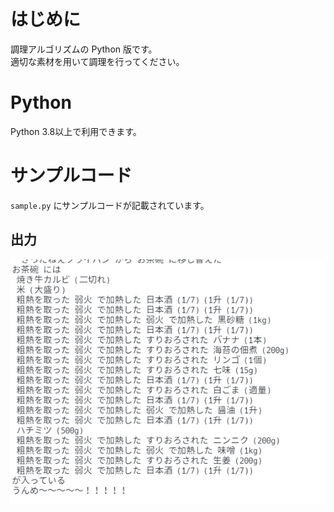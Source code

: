 # はじめに

調理アルゴリズムの Python 版です。  
適切な素材を用いて調理を行ってください。

# Python

Python 3.8以上で利用できます。

# サンプルコード

`sample.py` にサンプルコードが記載されています。

## 出力

![](./img/console.png)
